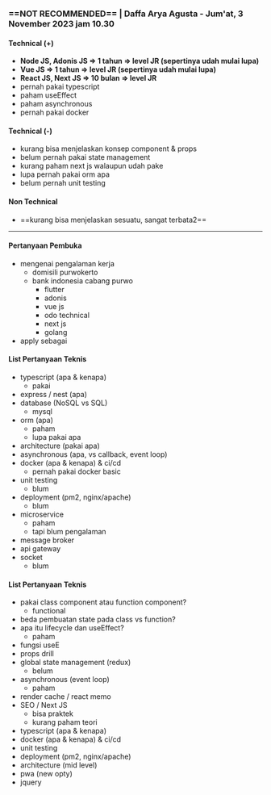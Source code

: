 ### ==**NOT RECOMMENDED**== | Daffa Arya Agusta - Jum'at, 3 November 2023 jam 10.30

#### Technical (+) 

- **Node JS, Adonis JS => 1 tahun => level JR (sepertinya udah mulai lupa)**
- **Vue JS => 1 tahun => level JR (sepertinya udah mulai lupa)**
- **React JS, Next JS => 10 bulan => level JR**
- pernah pakai typescript
- paham useEffect
- paham asynchronous
- pernah pakai docker

#### Technical (-)  

- kurang bisa menjelaskan konsep component & props
- belum pernah pakai state management
- kurang paham next js walaupun udah pake
- lupa pernah pakai orm apa
- belum pernah unit testing

#### Non Technical  

- ==kurang bisa menjelaskan sesuatu, sangat terbata2==

---

#### Pertanyaan Pembuka

- mengenai pengalaman kerja  
	- domisili purwokerto
	- bank indonesia cabang purwo
		- flutter
		- adonis
		- vue js
		- odo technical
		- next js
		- golang
- apply sebagai


#### List Pertanyaan Teknis

- typescript (apa & kenapa)
	- pakai
- express / nest (apa)
- database (NoSQL vs SQL)
	- mysql
- orm (apa)
	- paham
	- lupa pakai apa
- architecture (pakai apa)
- asynchronous (apa, vs callback, event loop)
- docker (apa & kenapa) & ci/cd
	- pernah pakai docker basic
- unit testing
	- blum
- deployment (pm2, nginx/apache)
	- blum
- microservice
	- paham
	- tapi blum pengalaman
- message broker
- api gateway
- socket
	- blum

#### List Pertanyaan Teknis

- pakai class component atau function component?
	- functional
- beda pembuatan state pada class vs function?  
- apa itu lifecycle dan useEffect?
	- paham
- fungsi useE 
- props drill  
- global state management (redux)  
	- belum
- asynchronous (event loop)  
	- paham
- render cache / react memo  
- SEO / Next JS  
	- bisa praktek
	- kurang paham teori
- typescript (apa & kenapa)  
- docker (apa & kenapa) & ci/cd  
- unit testing  
- deployment (pm2, nginx/apache)  
- architecture (mid level)  
- pwa (new opty)
- jquery